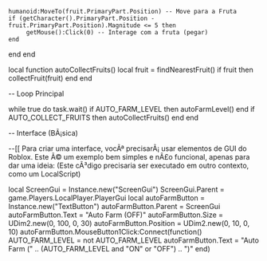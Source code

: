    humanoid:MoveTo(fruit.PrimaryPart.Position) -- Move para a Fruta
    if (getCharacter().PrimaryPart.Position - fruit.PrimaryPart.Position).Magnitude <= 5 then
         getMouse():Click(0) -- Interage com a fruta (pegar)
    end
  end
end

local function autoCollectFruits()
    local fruit = findNearestFruit()
    if fruit then
        collectFruit(fruit)
    end
end

-- Loop Principal

while true do
    task.wait()
  if AUTO_FARM_LEVEL then
    autoFarmLevel()
  end
  if AUTO_COLLECT_FRUITS then
      autoCollectFruits()
  end
end

-- Interface (BÃ¡sica)

--[[
   Para criar uma interface, vocÃª precisarÃ¡ usar elementos de GUI do Roblox.
   Este Ã© um exemplo bem simples e nÃ£o funcional, apenas para dar uma ideia:
   (Este cÃ³digo precisaria ser executado em outro contexto, como um LocalScript)
   
local ScreenGui = Instance.new("ScreenGui")
ScreenGui.Parent = game.Players.LocalPlayer.PlayerGui
local autoFarmButton = Instance.new("TextButton")
autoFarmButton.Parent = ScreenGui
autoFarmButton.Text = "Auto Farm (OFF)"
autoFarmButton.Size = UDim2.new(0, 100, 0, 30)
autoFarmButton.Position = UDim2.new(0, 10, 0, 10)
autoFarmButton.MouseButton1Click:Connect(function()
  AUTO_FARM_LEVEL = not AUTO_FARM_LEVEL
  autoFarmButton.Text = "Auto Farm (" .. (AUTO_FARM_LEVEL and "ON" or "OFF") .. ")"
end)
